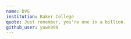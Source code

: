 ```yaml
---
name: DVG
institution: Baker College
quote: Just remember, you're one in a billion.
github_user: yawn999
---
```

